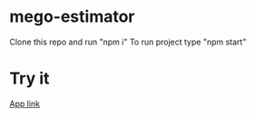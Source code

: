 # mego-estimator

Clone this repo and run "npm i"
To run project type "npm start"

# Try it

[App link](https://keenethics.github.io/estimateit/dist)